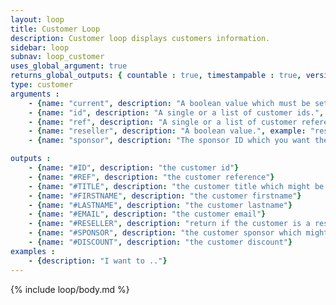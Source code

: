 ```yaml
---
layout: loop
title: Customer Loop
description: Customer loop displays customers information.
sidebar: loop
subnav: loop_customer
uses_global_argument: true
returns_global_outputs: { countable : true, timestampable : true, versionable : false }
type: customer
arguments :
    - {name: "current", description: "A boolean value which must be set to false if you need to display not authenticated customers information, typically if `sponsor` parameter is set.", example: "current=\"false\"", default: "yes"}
    - {name: "id", description: "A single or a list of customer ids.", example: "id=\"2\", id=\"1,4,7\""}
    - {name: "ref", description: "A single or a list of customer references.", example: "ref=\"1231231241\", ref=\"123123,789789\""}
    - {name: "reseller", description: "A boolean value.", example: "reseller=\"yes\""}
    - {name: "sponsor", description: "The sponsor ID which you want the list of affiliated customers", example: "sponsor=\"1\""}

outputs :
    - {name: "#ID", description: "the customer id"}
    - {name: "#REF", description: "the customer reference"}
    - {name: "#TITLE", description: "the customer title which might be use in <a href=\"/documentation/loop/title.html\">title loop</a>"}
    - {name: "#FIRSTNAME", description: "the customer firstname"}
    - {name: "#LASTNAME", description: "the customer lastname"}
    - {name: "#EMAIL", description: "the customer email"}
    - {name: "#RESELLER", description: "return if the customer is a reseller"}
    - {name: "#SPONSOR", description: "the customer sponsor which might be use in another <a href=\"/documentation/loop/customer.html\">customer loop</a>"}
    - {name: "#DISCOUNT", description: "the customer discount"}
examples :
    - {description: "I want to .."}
---
```


{% include loop/body.md %}